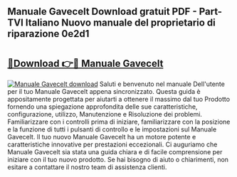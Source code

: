## Manuale Gavecelt Download gratuit PDF - Part-TVI Italiano Nuovo manuale del proprietario di riparazione 0e2d1

# <h2><a href="http://dfg5kry.blite.top/?on=Manuale+Gavecelt">🔗Download 👉🔴 Manuale Gavecelt</a></h2>

[![Manuale Gavecelt download](https://i.imgur.com/lujVjoI.png)](http://dfg5kry.blite.top/?on=Manuale+Gavecelt)
Saluti e benvenuto nel manuale Dell'utente per il tuo Manuale Gavecelt appena sincronizzato. Questa guida è appositamente progettata per aiutarti a ottenere il massimo dal tuo Prodotto fornendo una spiegazione approfondita delle sue caratteristiche, configurazione, utilizzo, Manutenzione e Risoluzione dei problemi. Familiarizzare con i controlli prima di iniziare, familiarizzare con la posizione e la funzione di tutti i pulsanti di controllo e le impostazioni sul Manuale Gavecelt. Il tuo nuovo Manuale Gavecelt ha un motore potente e caratteristiche innovative per prestazioni eccezionali. Ci auguriamo che Manuale Gavecelt sia stata una guida chiara e di facile comprensione per iniziare con il tuo nuovo prodotto. Se hai bisogno di aiuto o chiarimenti, non esitare a contattare il nostro team di assistenza clienti.
